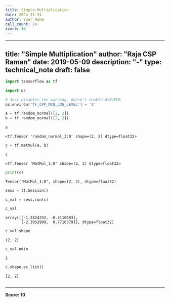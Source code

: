 ```yaml
---
title: Simple-Multiplication
date: 2024-11-24
author: Your Name
cell_count: 14
score: 10
---
```


---
title: "Simple Multiplication"
author: "Raja CSP Raman"
date: 2019-05-09
description: "-"
type: technical_note
draft: false
---

```python
import tensorflow as tf

import os

# Just disables the warning, doesn't enable AVX/FMA
os.environ['TF_CPP_MIN_LOG_LEVEL'] = '2'
```


```python
a = tf.random_normal([2, 2])
b = tf.random_normal([2, 2])
```


```python
a
```




    <tf.Tensor 'random_normal_3:0' shape=(2, 2) dtype=float32>




```python
c = tf.matmul(a, b)
```


```python
c
```




    <tf.Tensor 'MatMul_1:0' shape=(2, 2) dtype=float32>




```python
print(c)
```

    Tensor("MatMul_1:0", shape=(2, 2), dtype=float32)



```python
sess = tf.Session()
```


```python
c_val = sess.run(c)
```


```python
c_val
```




    array([[-1.2824252, -0.3110683],
           [-2.3952909,  0.7716379]], dtype=float32)




```python
c_val.shape
```




    (2, 2)




```python
c_val.ndim
```




    2




```python
c.shape.as_list()
```




    [2, 2]




```python

```


---
**Score: 10**